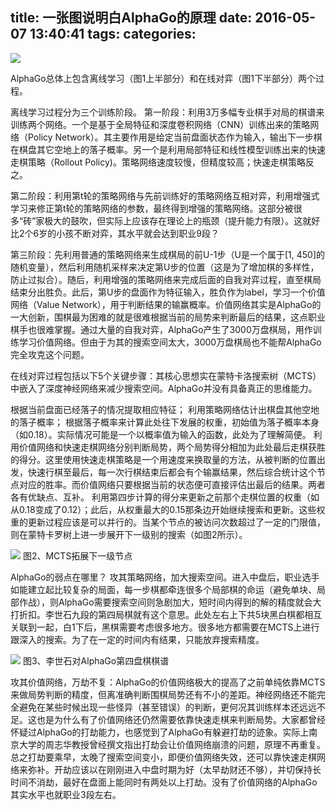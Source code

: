 title: 一张图说明白AlphaGo的原理
date: 2016-05-07 13:40:41
tags:
categories:
---

![](/images/2016/alpha_go_theroy.jpg)

AlphaGo总体上包含离线学习（图1上半部分）和在线对弈（图1下半部分）两个过程。

离线学习过程分为三个训练阶段。
第一阶段：利用3万多幅专业棋手对局的棋谱来训练两个网络。一个是基于全局特征和深度卷积网络（CNN）训练出来的策略网络（Policy Network）。其主要作用是给定当前盘面状态作为输入，输出下一步棋在棋盘其它空地上的落子概率。另一个是利用局部特征和线性模型训练出来的快速走棋策略（Rollout Policy)。策略网络速度较慢，但精度较高；快速走棋策略反之。

第二阶段：利用第t轮的策略网络与先前训练好的策略网络互相对弈，利用增强式学习来修正第t轮的策略网络的参数，最终得到增强的策略网络。这部分被很多“砖”家极大的鼓吹，但实际上应该存在理论上的瓶颈（提升能力有限）。这就好比2个6岁的小孩不断对弈，其水平就会达到职业9段？

第三阶段：先利用普通的策略网络来生成棋局的前U-1步（U是一个属于[1, 450]的随机变量），然后利用随机采样来决定第U步的位置（这是为了增加棋的多样性，防止过拟合）。随后，利用增强的策略网络来完成后面的自我对弈过程，直至棋局结束分出胜负。此后，第U步的盘面作为特征输入，胜负作为label，学习一个价值网络（Value Network），用于判断结果的输赢概率。价值网络其实是AlphaGo的一大创新，围棋最为困难的就是很难根据当前的局势来判断最后的结果，这点职业棋手也很难掌握。通过大量的自我对弈，AlphaGo产生了3000万盘棋局，用作训练学习价值网络。但由于为其的搜索空间太大，3000万盘棋局也不能帮AlphaGo完全攻克这个问题。

在线对弈过程包括以下5个关键步骤：其核心思想实在蒙特卡洛搜索树（MCTS）中嵌入了深度神经网络来减少搜索空间。AlphaGo并没有具备真正的思维能力。

根据当前盘面已经落子的情况提取相应特征；
利用策略网络估计出棋盘其他空地的落子概率；
根据落子概率来计算此处往下发展的权重，初始值为落子概率本身（如0.18）。实际情况可能是一个以概率值为输入的函数，此处为了理解简便。
利用价值网络和快速走棋网络分别判断局势，两个局势得分相加为此处最后走棋获胜的得分。这里使用快速走棋策略是一个用速度来换取量的方法，从被判断的位置出发，快速行棋至最后，每一次行棋结束后都会有个输赢结果，然后综合统计这个节点对应的胜率。而价值网络只要根据当前的状态便可直接评估出最后的结果。两者各有优缺点、互补。
利用第四步计算的得分来更新之前那个走棋位置的权重（如从0.18变成了0.12）；此后，从权重最大的0.15那条边开始继续搜索和更新。这些权重的更新过程应该是可以并行的。当某个节点的被访问次数超过了一定的门限值，则在蒙特卡罗树上进一步展开下一级别的搜索（如图2所示）。

![](/images/2016/alphago_MCTS.jpg)
图2、MCTS拓展下一级节点

AlphaGo的弱点在哪里？
攻其策略网络，加大搜索空间。进入中盘后，职业选手如能建立起比较复杂的局面，每一步棋都牵连很多个局部棋的命运（避免单块、局部作战），则AlphaGo需要搜索空间则急剧加大，短时间内得到的解的精度就会大打折扣。李世石九段的第四局棋就有这个意思。此处左右上下共5块黑白棋都相互关联到一起，白1下后，黑棋需要考虑很多地方。很多地方都需要在MCTS上进行跟深入的搜索。为了在一定的时间内有结果，只能放弃搜索精度。

![](/images/2016/lishishi_alphago_4.jpg)
图3、李世石对AlphaGo第四盘棋棋谱

攻其价值网络，万劫不复：AlphaGo的价值网络极大的提高了之前单纯依靠MCTS来做局势判断的精度，但离准确判断围棋局势还有不小的差距。神经网络还不能完全避免在某些时候出现一些怪异（甚至错误）的判断，更何况其训练样本还远远不足。这也是为什么有了价值网络还仍然需要依靠快速走棋来判断局势。大家都曾经怀疑过AlphaGo的打劫能力，也感觉到了AlphaGo有躲避打劫的迹象。实际上南京大学的周志华教授曾经撰文指出打劫会让价值网络崩溃的问题，原理不再重复。总之打劫要乘早，太晚了搜索空间变小，即便价值网络失效，还可以靠快速走棋网络来弥补。开劫应该以在刚刚进入中盘时期为好（太早劫财还不够），并切保持长时间不消劫，最好在盘面上能同时有两处以上打劫。没有了价值网络的AlphaGo其实水平也就职业3段左右。